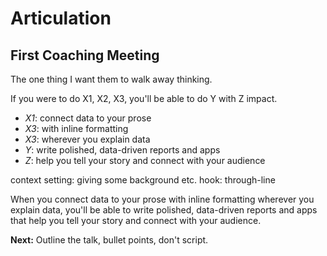# Articulation

## First Coaching Meeting

The one thing I want them to walk away thinking.

If you were to do X1, X2, X3, you'll be able to do Y with Z impact.

* _X1_: connect data to your prose
* _X3_: with inline formatting
* _X3_: wherever you explain data
* _Y_:  write polished, data-driven reports and apps
* _Z_:  help you tell your story and connect with your audience

context setting: giving some background etc.
hook: through-line

When you connect data to your prose with inline formatting wherever you explain data, you'll be able to write polished, data-driven reports and apps that help you tell your story and connect with your audience.


**Next:** Outline the talk, bullet points, don't script.
